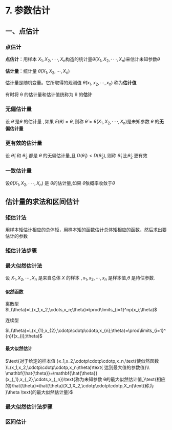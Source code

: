 # 7. 参数估计

## 一、点估计

### 点估计

**点估计**：$\text{用样本 }X_1,X_2,\cdotp\cdotp\cdotp,X_n\text{构造的统计量}\hat{\theta}(X_1,X_2,\cdotp\cdotp\cdotp,X_n)\text{来估计未知参数}\theta$

**估计量**：$\text{统计量 }\hat{\theta}(X_1,X_2,\cdots,X_n)$

估计量是随机变量。它所取得的观测值 $\hat{\theta}(x_1,x_2,\cdots,x_n)$ 称为**估计值**

有时将 θ 的估计量和估计值统称为 θ 的**估计**

### 无偏估计量

${\text{设 }\hat\theta\text{ 是}\theta\text{ 的估计量 },\text{如果 }E(\hat{\theta})}=\theta,\text{则称 }\hat{\theta}=\hat{\theta}(X_1,X_2,\cdotp\cdotp\cdotp,X_n)\text{是未知参数 }\theta$ 的**无偏估计量** 

### 更有效的估计量

$\text{设 }\hat{\theta}_1\text{ 和 }\hat{\theta}_2\text{ 都是 }\theta\text{ 的无偏估计量,且 }D(\hat{\theta}_1)<D(\hat{\theta}_2),\text{则称 }\hat{\theta}_1\text{ 比}\hat{\theta}_2\text{ 更有效}$

### 一致估计量

${\text{设}\hat\theta}(X_1,X_2,\cdotp\cdotp\cdotp,X_n)\text{ 是 }\theta\text{的估计量,如果 }\hat{\theta}\text{依概率收敛于}\theta$

## 估计量的求法和区间估计

### 矩估计法

用样本矩估计相应的总体矩，用样本矩的函数估计总体矩相应的函数，然后求出要估计的参数

### 矩估计法步骤

### 最大似然估计法

$\text{设 }X_1,X_2,\cdots,X_n\text{ 是来自总体 }X\text{ 的样本 },x_1,x_2,\cdots,x_n\text{ 是样本值,}\theta\text{ 是待估参数}.$

#### 似然函数

离散型
$L(\theta)=L(x_1,x_2,\cdots,x_n;\theta)=\prod\limits_{i=1}^np(x_i;\theta)$

连续型

$L(\theta)=L(x_{1},x_{2},\cdotp\cdotp\cdotp,x_{n};\theta)=\prod\limits_{i=1}^{n}f(x_{i};\theta)$

#### 最大似然估计

$\text{对于给定的样本值 }x_1,x_2,\cdotp\cdotp\cdotp,x_n,\text{使似然函数 }L(x_1,x_2,\cdotp\cdotp\cdotp,x_n;\theta)\text{ 达到最大值的参数值}\\
\mathbf{\hat{\theta}}=\mathbf{\hat{\theta}}(x_{_1},x_{_2},\cdots,x_{_n})\text{称为未知参数 θ的最大似然估计值,}\text{相应的}\hat{\theta}=\hat{\theta}(X_1,X_2,\cdotp\cdotp\cdotp,X_n)\text{称为 }\theta \text{的最大似然估计量}$

### 最大似然估计法步骤

### 区间估计